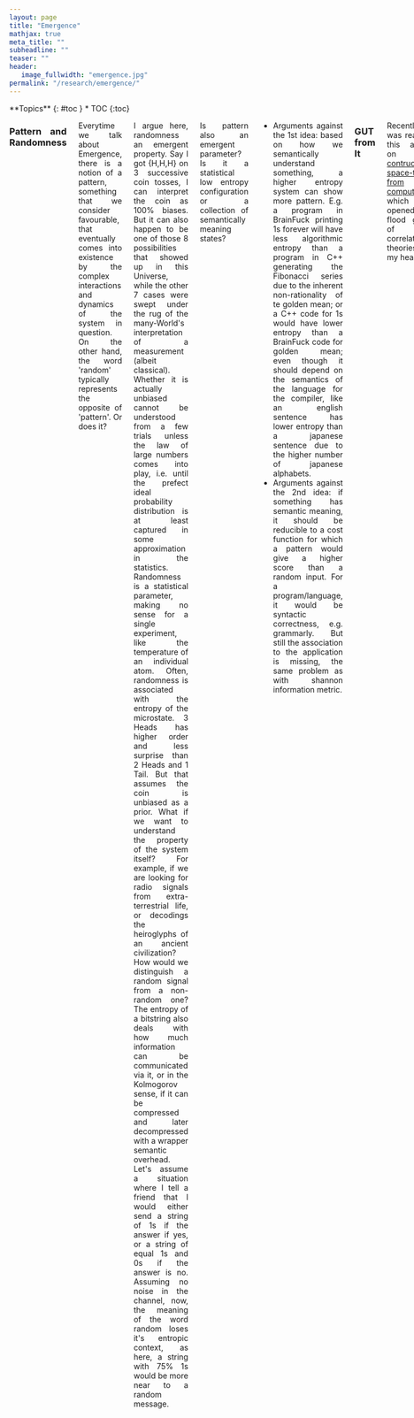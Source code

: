 ```yaml
---
layout: page
title: "Emergence"
mathjax: true
meta_title: ""
subheadline: ""
teaser: ""
header:
   image_fullwidth: "emergence.jpg"
permalink: "/research/emergence/"
---
```


<div class="row">
<div class="medium-8 medium-push-0 columns" markdown="1">
<div class="panel radius" markdown="1">
**Topics**
{: #toc }
*  TOC
{:toc}
</div>
</div><!-- /.medium-4.columns -->



<div class="medium-12 medium-pull-0 columns" markdown="1" style='text-align: justify;'>

### Pattern and Randomness

Everytime we talk about Emergence, there is a notion of a pattern, something that we consider favourable, that eventually comes into existence by the complex interactions and dynamics of the system in question. On the other hand, the word 'random' typically represents the opposite of 'pattern'. Or does it?

I argue here, randomness an emergent property. Say I got {H,H,H} on 3 successive coin tosses, I can interpret the coin as 100% biases. But it can also happen to be one of those 8 possibilities that showed up in this Universe, while the other 7 cases were swept under the rug of the many-World's interpretation of a measurement (albeit classical). Whether it is actually unbiased cannot be understood from a few trials unless the law of large numbers comes into play, i.e. until the prefect ideal probability distribution is at least captured in some approximation in the statistics. Randomness is a statistical parameter, making no sense for a single experiment, like the temperature of an individual atom. Often, randomness is associated with the entropy of the microstate. 3 Heads has higher order and less surprise than 2 Heads and 1 Tail. But that assumes the coin is unbiased as a prior. What if we want to understand the property of the system itself? For example, if we are looking for radio signals from extra-terrestrial life, or decodings the heiroglyphs of an ancient civilization? How would we distinguish a random signal from a non-random one? The entropy of a bitstring also deals with how much information can be communicated via it, or in the Kolmogorov sense, if it can be compressed and later decompressed with a wrapper semantic overhead. Let's assume a situation where I tell a friend that I would either send a string of 1s if the answer if yes, or a string of equal 1s and 0s if the answer is no. Assuming no noise in the channel, now, the meaning of the word random loses it's entropic context, as here, a string with 75% 1s would be more near to a random message.

Is pattern also an emergent parameter? Is it a statistical low entropy configuration or a collection of semantically meaning states?
* Arguments against the 1st idea: based on how we semantically understand something, a higher entropy system can show more pattern. E.g. a program in BrainFuck printing 1s forever will have less algorithmic entropy than a program in C++ generating the Fibonacci series due to the inherent non-rationality of te golden mean; or a C++ code for 1s would have lower entropy than a BrainFuck code for golden mean; even though it should depend on the semantics of the language for the compiler, like an english sentence has lower entropy than a japanese sentence due to the higher number of japanese alphabets.
* Arguments against the 2nd idea: if something has semantic meaning, it should be reducible to a cost function for which a pattern would give a higher score than a random input. For a program/language, it would be syntactic correctness, e.g. grammarly. But still the association to the application is missing, the same problem as with shannon information metric.

### GUT from It

Recently I was reading this article on [contructing space-time from computation](https://arxiv.org/abs/1602.06987) which opened the flood gates of correlating theories in my head.

Before I describe my proposition, let's list down the ingredients:
* [Plancherel's theorem](https://en.wikipedia.org/wiki/Plancherel_theorem) which states the integral of a function's squared modulus is equal to the integral of the squared modulus of its frequency spectrum.
* Kolmogorov/Algorithmic complexity
* String length
* Launderer's principle
* Fourier transform
* It from Bit
* Thermodynamics
* Measurement in Quantum Mechanics

The equation:

$$ \biggl\Vert \int_0^{t_u} |f(x)|^2dx - \int_{-\infty}^\infty|f(\xi)|^2d\xi \biggl\Vert \equiv \bigl(len(S) - K_\mathcal{U}(S|X)\bigl)kTln2 $$

The interpretation:

Let $f(x)$ be the state of the Universe encoded as a bit string. The absolute difference between the integral of the function's squared modulus and the integral of the squared modulus of its frequency spectrum gives us the amount of new information generated by the Universe in the time duration of the integral of the function, i.e. $[0,t_u]$. This is equivalent to the work value of the bit string given by the fuel value of the string scaled by the Boltzmann constant and the temperature, following reversed Launderer's principle. The fuel value is the difference between the length of the string and the conditional Kolmogorov complexity of the bit string, given the Fourier transform of it. This transform represents the derivable physical laws given the bit pattern of the Universe.